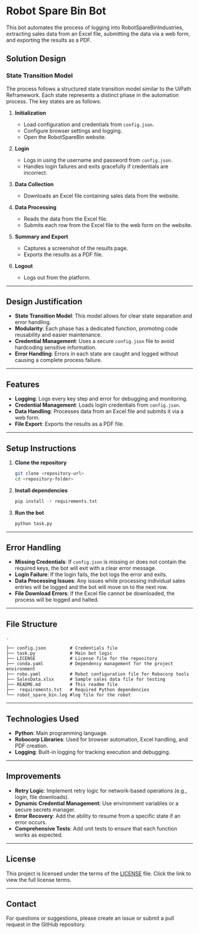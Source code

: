 # Robot Spare Bin Bot

This bot automates the process of logging into RobotSpareBinIndustries, extracting sales data from an Excel file, submitting the data via a web form, and exporting the results as a PDF.

## **Solution Design**

### **State Transition Model**

The process follows a structured state transition model similar to the UiPath Reframework. Each state represents a distinct phase in the automation process. The key states are as follows:

1. **Initialization**
   - Load configuration and credentials from `config.json`.
   - Configure browser settings and logging.
   - Open the RobotSpareBin website.

2. **Login**
   - Logs in using the username and password from `config.json`.
   - Handles login failures and exits gracefully if credentials are incorrect.

3. **Data Collection**
   - Downloads an Excel file containing sales data from the website.

4. **Data Processing**
   - Reads the data from the Excel file.
   - Submits each row from the Excel file to the web form on the website.

5. **Summary and Export**
   - Captures a screenshot of the results page.
   - Exports the results as a PDF file.

6. **Logout**
   - Logs out from the platform.

---

## **Design Justification**

- **State Transition Model**: This model allows for clear state separation and error handling.
- **Modularity**: Each phase has a dedicated function, promoting code reusability and easier maintenance.
- **Credential Management**: Uses a secure `config.json` file to avoid hardcoding sensitive information.
- **Error Handling**: Errors in each state are caught and logged without causing a complete process failure.

---

## **Features**

- **Logging**: Logs every key step and error for debugging and monitoring.
- **Credential Management**: Loads login credentials from `config.json`.
- **Data Handling**: Processes data from an Excel file and submits it via a web form.
- **File Export**: Exports the results as a PDF file.

---

## **Setup Instructions**

1. **Clone the repository**
   ```bash
   git clone <repository-url>
   cd <repository-folder>
   ```

2. **Install dependencies**
   ```bash
   pip install -r requirements.txt
   ```

4. **Run the bot**
   ```bash
   python task.py
   ```

---

## **Error Handling**

- **Missing Credentials**: If `config.json` is missing or does not contain the required keys, the bot will exit with a clear error message.
- **Login Failure**: If the login fails, the bot logs the error and exits.
- **Data Processing Issues**: Any issues while processing individual sales entries will be logged and the bot will move on to the next row.
- **File Download Errors**: If the Excel file cannot be downloaded, the process will be logged and halted.

---

## **File Structure**
```
.

├── config.json         # Credentials file 
├── task.py             # Main bot logic
├── LICENSE             # License file for the repository
├── conda.yaml          # Dependency management for the project environment
├── robo.yaml           # Robot configuration file for Robocorp tools
├── SalesData.xlsx      # Sample sales data file for testing
├── README.md           # This readme file
├──  requirements.txt   # Required Python dependencies
└── robot_spare_bin.log #log file for the robot
```

---

## **Technologies Used**

- **Python**: Main programming language.
- **Robocorp Libraries**: Used for browser automation, Excel handling, and PDF creation.
- **Logging**: Built-in logging for tracking execution and debugging.

---

## **Improvements**
- **Retry Logic**: Implement retry logic for network-based operations (e.g., login, file downloads).
- **Dynamic Credential Management**: Use environment variables or a secure secrets manager.
- **Error Recovery**: Add the ability to resume from a specific state if an error occurs.
- **Comprehensive Tests**: Add unit tests to ensure that each function works as expected.

---

## **License**
This project is licensed under the terms of the [LICENSE](LICENSE) file. Click the link to view the full license terms.

---

## **Contact**
For questions or suggestions, please create an issue or submit a pull request in the GitHub repository.
